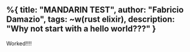 %{
    title: "MANDARIN TEST",
    author: "Fabricio Damazio",
    tags: ~w(rust elixir),
    description: "Why not start with a hello world???"
}
---
Worked!!!!
